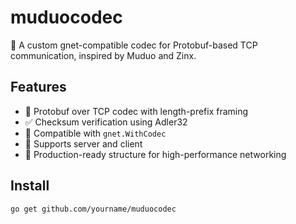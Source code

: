 # muduocodec

🚀 A custom gnet-compatible codec for Protobuf-based TCP communication, inspired by Muduo and Zinx.

## Features

- 🔄 Protobuf over TCP codec with length-prefix framing
- ✅ Checksum verification using Adler32
- 🔌 Compatible with `gnet.WithCodec`
- 🔄 Supports server and client
- 🧪 Production-ready structure for high-performance networking

## Install

```bash
go get github.com/yourname/muduocodec
